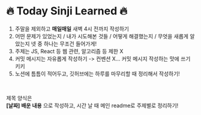 # 🔥 Today Sinji Learned 🔥

1. 주말을 제외하고 **매일매일** 새벽 4시 전까지 작성하기
2. 어떤 문제가 있었는지 / 내가 시도해본 것들 / 어떻게 해결했는지 / 무엇을 새롭게 알았는지 넷 중 하나는 무조건 들어가게!
3. 주제는 JS, React 등 웹 관련, 알고리즘 등 제한 X 
4. 커밋 메시지는 자유롭게 작성하기 -> 컨벤션 X... 커밋 메시지 작성하는 맛에 쓰기 키키
5. 노션에 틈틈이 적어두고, 깃허브에는 하루를 마무리할 때 정리해서 작성하기!

</br>

제목 양식은 
</br>
**[날짜] 배운 내용**
으로 작성하고, 시간 날 때 메인 readme로 주제별로 정리하기!
